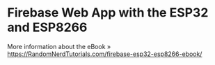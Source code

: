 # Firebase Web App with the ESP32 and ESP8266

More information about the eBook » https://RandomNerdTutorials.com/firebase-esp32-esp8266-ebook/
